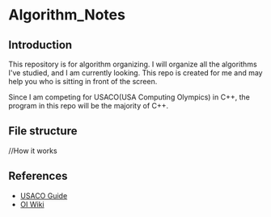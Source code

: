 # Algorithm_Notes

## Introduction
This repository is for algorithm organizing. I will organize all the algorithms I've studied, and I am currently looking. This repo is created for me and may help you who is sitting in front of the screen.

Since I am competing for USACO(USA Computing Olympics) in C++, the program in this repo will be the majority of C++.
## File structure
//How it works

## References
- [USACO Guide](https://usaco.guide/)
- [OI Wiki](https://oi-wiki.org/)
